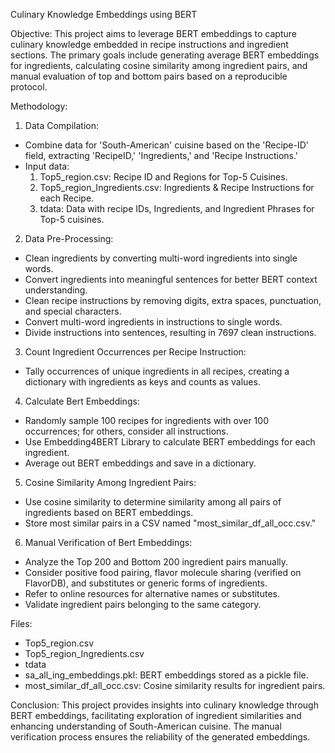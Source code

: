Culinary Knowledge Embeddings using BERT

Objective:
This project aims to leverage BERT embeddings to capture culinary knowledge embedded in recipe instructions and ingredient sections. The primary goals include generating average BERT embeddings for ingredients, calculating cosine similarity among ingredient pairs, and manual evaluation of top and bottom pairs based on a reproducible protocol.

Methodology:

1. Data Compilation:
- Combine data for 'South-American' cuisine based on the 'Recipe-ID' field, extracting 'RecipeID,' 'Ingredients,' and 'Recipe Instructions.'
- Input data:
  1. Top5_region.csv: Recipe ID and Regions for Top-5 Cuisines.
  2. Top5_region_Ingredients.csv: Ingredients & Recipe Instructions for each Recipe.
  3. tdata: Data with recipe IDs, Ingredients, and Ingredient Phrases for Top-5 cuisines.

2. Data Pre-Processing:
- Clean ingredients by converting multi-word ingredients into single words.
- Convert ingredients into meaningful sentences for better BERT context understanding.
- Clean recipe instructions by removing digits, extra spaces, punctuation, and special characters.
- Convert multi-word ingredients in instructions to single words.
- Divide instructions into sentences, resulting in 7697 clean instructions.

3. Count Ingredient Occurrences per Recipe Instruction:
- Tally occurrences of unique ingredients in all recipes, creating a dictionary with ingredients as keys and counts as values.

4. Calculate Bert Embeddings:
- Randomly sample 100 recipes for ingredients with over 100 occurrences; for others, consider all instructions.
- Use Embedding4BERT Library to calculate BERT embeddings for each ingredient.
- Average out BERT embeddings and save in a dictionary.

5. Cosine Similarity Among Ingredient Pairs:
- Use cosine similarity to determine similarity among all pairs of ingredients based on BERT embeddings.
- Store most similar pairs in a CSV named "most_similar_df_all_occ.csv."

6. Manual Verification of Bert Embeddings:
- Analyze the Top 200 and Bottom 200 ingredient pairs manually.
- Consider positive food pairing, flavor molecule sharing (verified on FlavorDB), and substitutes or generic forms of ingredients.
- Refer to online resources for alternative names or substitutes.
- Validate ingredient pairs belonging to the same category.

Files:
- Top5_region.csv
- Top5_region_Ingredients.csv
- tdata
- sa_all_ing_embeddings.pkl: BERT embeddings stored as a pickle file.
- most_similar_df_all_occ.csv: Cosine similarity results for ingredient pairs.

Conclusion:
This project provides insights into culinary knowledge through BERT embeddings, facilitating exploration of ingredient similarities and enhancing understanding of South-American cuisine. The manual verification process ensures the reliability of the generated embeddings.
